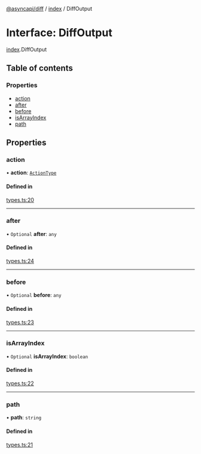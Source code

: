 [@asyncapi/diff](../README.md) / [index](../modules/index.md) / DiffOutput

# Interface: DiffOutput

[index](../modules/index.md).DiffOutput

## Table of contents

### Properties

- [action](index.DiffOutput.md#action)
- [after](index.DiffOutput.md#after)
- [before](index.DiffOutput.md#before)
- [isArrayIndex](index.DiffOutput.md#isarrayindex)
- [path](index.DiffOutput.md#path)

## Properties

### action

• **action**: [`ActionType`](../modules/index.md#actiontype)

#### Defined in

[types.ts:20](https://github.com/asyncapi/diff/blob/867b9b4/src/types.ts#L20)

___

### after

• `Optional` **after**: `any`

#### Defined in

[types.ts:24](https://github.com/asyncapi/diff/blob/867b9b4/src/types.ts#L24)

___

### before

• `Optional` **before**: `any`

#### Defined in

[types.ts:23](https://github.com/asyncapi/diff/blob/867b9b4/src/types.ts#L23)

___

### isArrayIndex

• `Optional` **isArrayIndex**: `boolean`

#### Defined in

[types.ts:22](https://github.com/asyncapi/diff/blob/867b9b4/src/types.ts#L22)

___

### path

• **path**: `string`

#### Defined in

[types.ts:21](https://github.com/asyncapi/diff/blob/867b9b4/src/types.ts#L21)
